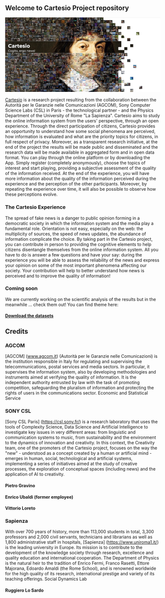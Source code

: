 ## Welcome to Cartesio Project repository

![Image](https://raw.githubusercontent.com/SonyCSLParis/cartesio-data/gh-pages/Screenshot%202022-04-14%20at%2012.00.10%202.jpg)

[Cartesio](www.cartesio.news) is a research project resulting from the collaboration between the Autorità per le Garanzie nelle Comunicazioni (AGCOM), Sony Computer Science Labs (CSL) in Paris - the technological partner - and the Physics Department of the University of Rome "La Sapienza". Cartesio aims to study the online information system from the users' perspective, through an open experience. Through the direct participation of citizens, Cartesio provides an opportunity to understand how some social phenomena are perceived, how information is evaluated and what are the priority topics for citizens, in full respect of privacy. Moreover, as a transparent research initiative, at the end of the project the results will be made public and disseminated and the research data will be made available in aggregated form and in open data format. You can play through the online platform or by downloading the App. Simply register (completely anonymously), choose the topics of interest and start playing, providing a subjective assessment of the quality of the information received. At the end of the experience, you will have more information about the quality of the information perceived during the experience and the perception of the other participants. Moreover, by repeating the experience over time, it will also be possible to observe how these perceptions evolve.

### The Cartesio Experience

The spread of fake news is a danger to public opinion forming in a democratic society in which the information system and the media play a fundamental role. Orientation is not easy, especially on the web: the multiplicity of sources, the speed of news updates, the abundance of information complicate the choice. By taking part in the Cartesio project, you can contribute in person to providing the cognitive elements to help citizens disentangle themselves from the online information system. All you have to do is answer a few questions and have your say: during the experience you will be able to assess the reliability of the news and express your opinion on some of the most important phenomena affecting our society. Your contribution will help to better understand how news is perceived and to improve the quality of information!

### Coming soon

We are currently working on the scientific analysis of the results but in the meanwhile ... check them out! You can find theme here: 
#### [Download the datasets](https://github.com/SonyCSLParis/cartesio-data)

## Credits
### AGCOM
[AGCOM] (www.agcom.it) (Autorità per le Garanzie nelle Comunicazioni) is the institution responsible in Italy for regulating and supervising the telecommunications, postal services and media sectors. In particular, it supervises the information system, also by developing methodologies and instruments aimed at verifying the quality of information. It is the independent authority entrusted by law with the task of promoting competition, safeguarding the pluralism of information and protecting the rights of users in the communications sector.
Economic and Statistical Service


### SONY CSL
[Sony CSL Paris] (https://csl.sony.fr/) is a research laboratory that uses the tools of Complexity Science, Data Science and Artificial Intelligence to investigate key issues in very different areas: from linguistic and communication systems to music, from sustainability and the environment to the dynamics of innovation and creativity. In this context, the Creativity team, one of the promoters of the Cartesio project, focuses on the way the "new" - understood as a concept created by a human or artificial mind - emerges in human, social, technological and artificial systems, implementing a series of initiatives aimed at the study of creative processes, the exploration of conceptual spaces (including news) and the application of AI to creativity.
#### Pietro Gravino
#### Enrico Ubaldi (former employee)
#### Vittorio Loreto


### Sapienza
With over 700 years of history, more than 113,000 students in total, 3,300 professors and 2,000 civil servants, technicians and librarians as well as 1,800 administrative staff in hospitals, [Sapienza] (https://www.uniroma1.it/) is the leading university in Europe. Its mission is to contribute to the development of the knowledge society through research, excellence and quality education and international cooperation. The Department of Physics is the natural heir to the tradition of Enrico Fermi, Franco Rasetti, Ettore Majorana, Edoardo Amaldi (the Rome School), and is renowned worldwide for the high quality of its research, international prestige and variety of its teaching offerings.
Social Dynamics Lab
#### Ruggiero Lo Sardo
